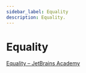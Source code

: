 ```yaml
---
sidebar_label: Equality
description: Equality.
---
```


# Equality

[Equality – JetBrains Academy](https://hyperskill.org/learn/step/11236)